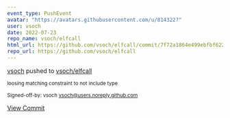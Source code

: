 ```yaml
---
event_type: PushEvent
avatar: "https://avatars.githubusercontent.com/u/814322?"
user: vsoch
date: 2022-07-23
repo_name: vsoch/elfcall
html_url: https://github.com/vsoch/elfcall/commit/7f72a1864e499ebfbf6221b8d09d0783f494efa4
repo_url: https://github.com/vsoch/elfcall
---
```


<a href='https://github.com/vsoch' target='_blank'>vsoch</a> pushed to <a href='https://github.com/vsoch/elfcall' target='_blank'>vsoch/elfcall</a>

<small>loosing matching constraint to not include type

Signed-off-by: vsoch <vsoch@users.noreply.github.com></small>

<a href='https://github.com/vsoch/elfcall/commit/7f72a1864e499ebfbf6221b8d09d0783f494efa4' target='_blank'>View Commit</a>